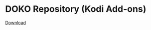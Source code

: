 # DOKO Repository (Kodi Add-ons)
[Download](https://github.com/dokoab/doko.repository/releases/download/0.1.0/doko.repository-0.1.0.zip)
